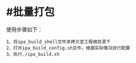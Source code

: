 #批量打包
=======

使用步骤如下：


    1、将ipa_build_shell文件夹拷贝至工程根目录下
    2、打开ipa_build_config.sh文件，根据实际情况进行配置
    3、执行./ipa_build.sh
